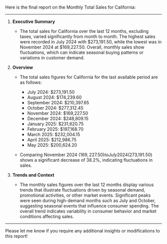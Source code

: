 Here is the final report on the Monthly Total Sales for California:

---

1. **Executive Summary**
   - The total sales for California over the last 12 months, excluding taxes, varied significantly from month to month. The highest sales were recorded in July 2024 with $273,191.50, while the lowest was in November 2024 at $169,227.50. Overall, monthly sales show fluctuations, which can indicate seasonal buying patterns or variations in customer demand.

2. **Overview**
   - The total sales figures for California for the last available period are as follows:
     - July 2024: $273,191.50
     - August 2024: $174,239.60
     - September 2024: $210,397.65
     - October 2024: $277,312.45
     - November 2024: $169,227.50
     - December 2024: $248,809.15
     - January 2025: $231,620.75
     - February 2025: $197,168.70
     - March 2025: $232,004.15
     - April 2025: $212,986.75
     - May 2025: $200,624.20

   - Comparing November 2024 ($169,227.50) to July 2024 ($273,191.50) shows a significant decrease of 38.2%, indicating fluctuations in sales.

3. **Trends and Context**
   - The monthly sales figures over the last 12 months display various trends that illustrate fluctuations driven by seasonal demand, promotional activities, or other market events. Significant peaks were seen during high-demand months such as July and October, suggesting seasonal events that influence consumer spending. The overall trend indicates variability in consumer behavior and market conditions affecting sales.

---

Please let me know if you require any additional insights or modifications to this report!